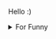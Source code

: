 

Hello :)  <details>

<summary>For Funny</summary>




<!--START_SECTION:waka-->
![Code Time](http://img.shields.io/badge/Code%20Time-185%20hrs%2034%20mins-blue)

![Profile Views](http://img.shields.io/badge/Profile%20Views-28-blue)

**🐱 My GitHub Data** 

> 🏆 572 Contributions in the Year 2022
 > 
> 📦 76.7 kB Used in GitHub's Storage 
 > 
> 💼 Opted to Hire
 > 
> 📜 49 Public Repositories 
 > 
> 🔑 1 Private Repository 
 > 
**I'm a Night 🦉** 

```text
🌞 Morning    83 commits     ████░░░░░░░░░░░░░░░░░░░░░   15.81% 
🌆 Daytime    155 commits    ███████░░░░░░░░░░░░░░░░░░   29.52% 
🌃 Evening    132 commits    ██████░░░░░░░░░░░░░░░░░░░   25.14% 
🌙 Night      155 commits    ███████░░░░░░░░░░░░░░░░░░   29.52%

```
📅 **I'm Most Productive on Monday** 

```text
Monday       101 commits    ████░░░░░░░░░░░░░░░░░░░░░   19.24% 
Tuesday      53 commits     ██░░░░░░░░░░░░░░░░░░░░░░░   10.1% 
Wednesday    70 commits     ███░░░░░░░░░░░░░░░░░░░░░░   13.33% 
Thursday     70 commits     ███░░░░░░░░░░░░░░░░░░░░░░   13.33% 
Friday       99 commits     ████░░░░░░░░░░░░░░░░░░░░░   18.86% 
Saturday     56 commits     ██░░░░░░░░░░░░░░░░░░░░░░░   10.67% 
Sunday       76 commits     ███░░░░░░░░░░░░░░░░░░░░░░   14.48%

```


📊 **This Week I Spent My Time On** 

```text
⌚︎ Time Zone: Europe/Istanbul

💬 Programming Languages: 
JavaScript               2 hrs 47 mins       ██████████████░░░░░░░░░░░   58.29% 
CSS                      1 hr 9 mins         ██████░░░░░░░░░░░░░░░░░░░   24.24% 
JSON                     33 mins             ███░░░░░░░░░░░░░░░░░░░░░░   11.65% 
Markdown                 7 mins              ░░░░░░░░░░░░░░░░░░░░░░░░░   2.52% 
Other                    6 mins              ░░░░░░░░░░░░░░░░░░░░░░░░░   2.23%

🐱‍💻 Projects: 
awaseru                  3 hrs 39 mins       ███████████████████░░░░░░   76.39% 
Unknown Project          36 mins             ███░░░░░░░░░░░░░░░░░░░░░░   12.69% 
cv-builder               31 mins             ██░░░░░░░░░░░░░░░░░░░░░░░   10.92%

```

**I Mostly Code in JavaScript** 

```text
JavaScript               19 repos            ████████████░░░░░░░░░░░░░   47.5% 
HTML                     7 repos             ████░░░░░░░░░░░░░░░░░░░░░   17.5% 
CSS                      6 repos             ███░░░░░░░░░░░░░░░░░░░░░░   15.0% 
Swift                    5 repos             ███░░░░░░░░░░░░░░░░░░░░░░   12.5% 
TypeScript               2 repos             █░░░░░░░░░░░░░░░░░░░░░░░░   5.0%

```



 Last Updated on 03/10/2022 19:01:01 UTC
<!--END_SECTION:waka-->

</details>
